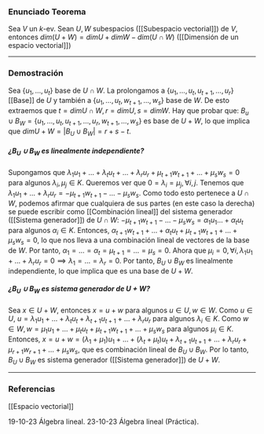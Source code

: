 ### Enunciado Teorema

Sea $V$ un $k$-ev. Sean $U, W$ subespacios ([[Subespacio vectorial]]) de $V$, entonces $dim(U+W) = dimU + dimW - dim(U \cap W)$ ([[Dimensión de un espacio vectorial]])

---
### Demostración

Sea $\{u_1, \dots, u_t\}$ base de $U \cap W$. La prolongamos a $\{u_1, \dots, u_t, u_{t+1}, \dots, u_r\}$ [[Base]] de $U$ y también a $\{u_1, \dots, u_t, w_{t+1}, \dots, w_s\}$ base de $W$. De esto extraemos que $t = dimU\cap W, r = dimU, s = dimW$. Hay que probar que: $B_u \cup B_W = \{u_1, \dots, u_t, u_{t+1}, \dots, u_r, w_{t+1}, \dots, w_s\}$ es base de $U+W$, lo que implica que $dimU+W = |B_U \cup B_W| = r+s-t$.
##### ¿$B_U \cup B_W$ es linealmente independiente?
Supongamos que $\lambda_1 u_1 + \dots + \lambda_t u_t + \dots + \lambda_r u_r + \mu_{t+1} w_{t+1} + \dots + \mu_s w_s = 0$ para algunos $\lambda_i, \mu_j \in K$. Queremos ver que $0 = \lambda_i = \mu_j, \forall i,j$. Tenemos que $\lambda_1 u_1 + \dots + \lambda_r u_r = -\mu_{t+1} w_{t+1} - \dots - \mu_s w_s$. Como todo esto pertenece a $U \cap W$, podemos afirmar que cualquiera de sus partes (en este caso la derecha) se puede escribir como [[Combinación lineal]] del sistema generador ([[Sistema generador]]) de $U \cap W$:
$-\mu_{t+1} w_{t+1} - \dots - \mu_s w_s = \alpha_1 u_1  \dots + \alpha_t u_t$ para algunos $\alpha_i \in K$. Entonces, $\alpha_{t+1}  w_{t+1} + \dots + \alpha_t u_t + \mu_{t+1} w_{t+1} + \dots + \mu_s w_s = 0$, lo que nos lleva a una combinación lineal de vectores de la base de $W$. Por tanto, $\alpha_1 = \dots = \alpha_t = \mu_{t+1} = \dots = \mu_s = 0$.
Ahora que $\mu_i = 0, \forall i, \lambda_1 u_1 + \dots + \lambda_r u_r = 0 \implies \lambda_1 = \dots = \lambda_r = 0$. Por tanto, $B_U \cup B_W$ es linealmente independiente, lo que implica que es una base de $U+W$.

##### ¿$B_U \cup B_W$ es sistema generador de $U+W$?
Sea $x \in U+W$, entonces $x=u+w$ para algunos $u \in U, w \in W$. 
Como $u \in U$, $u = \lambda_1 u_1 + \dots + \lambda_t u_t + \lambda_{t+1} u_{t+1} + \dots + \lambda_r u_r$ para algunos $\lambda_i \in K$. 
Como $w \in W, w = \mu_1 u_1 + \dots + \mu_t u_t + \mu_{t+1} w_{t+1} + \dots + \mu_s w_s$ para algunos $\mu_i \in K$.
Entonces, $x = u+w = (\lambda_1 + \mu_1)u_1 + \dots + (\lambda_t + \mu_t) u_t + \lambda_{t+1}u_{t+1} + \dots + \lambda_r u_r + \mu_{r+1} w_{r+1} + \dots + \mu_s w_s$, que es combinación lineal de $B_U \cup B_W$. Por lo tanto, $B_U \cup B_W$ es sistema generador ([[Sistema generador]]) de $U+W$.

---
### Referencias

[[Espacio vectorial]]

19-10-23 Álgebra lineal.
23-10-23 Álgebra lineal (Práctica).